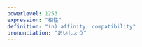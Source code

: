 ```yaml
---
powerlevel: 1253
expression: "相性"
definition: "(n) affinity; compatibility"
pronunciation: "あいしょう"
---
```

